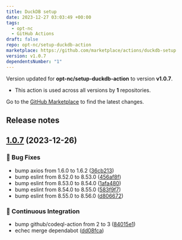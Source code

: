 ```yaml
---
title: DuckDB setup
date: 2023-12-27 03:03:49 +00:00
tags:
  - opt-nc
  - GitHub Actions
draft: false
repo: opt-nc/setup-duckdb-action
marketplace: https://github.com/marketplace/actions/duckdb-setup
version: v1.0.7
dependentsNumber: "1"
---
```



Version updated for **opt-nc/setup-duckdb-action** to version **v1.0.7**.
- This action is used across all versions by **1** repositories.

Go to the [GitHub Marketplace](https://github.com/marketplace/actions/duckdb-setup) to find the latest changes.

## Release notes

## [1.0.7](https://github.com/opt-nc/setup-duckdb-action/compare/v1.0.6...v1.0.7) (2023-12-26)


### :bug: Bug Fixes

* bump axios from 1.6.0 to 1.6.2 ([36cb213](https://github.com/opt-nc/setup-duckdb-action/commit/36cb213380acb99b1b68f92598dec3793970f1ff))
* bump eslint from 8.52.0 to 8.53.0 ([456af8f](https://github.com/opt-nc/setup-duckdb-action/commit/456af8fcd3161b668923a5657d9a9c99718eeffe))
* bump eslint from 8.53.0 to 8.54.0 ([1afa480](https://github.com/opt-nc/setup-duckdb-action/commit/1afa480fecf793c8cfb994e539e7df1be784d17e))
* bump eslint from 8.54.0 to 8.55.0 ([583f9f7](https://github.com/opt-nc/setup-duckdb-action/commit/583f9f724ffafb143013c791cfe221dd6777da04))
* bump eslint from 8.55.0 to 8.56.0 ([d806672](https://github.com/opt-nc/setup-duckdb-action/commit/d8066721c0f4bf13b8bd52d5f5ae98427c9060bd))


### :repeat: Continuous Integration

* bump github/codeql-action from 2 to 3 ([84015e1](https://github.com/opt-nc/setup-duckdb-action/commit/84015e1009869a09921d2285f7ecca411731dcd5))
* echec merge dependabot ([dd08fca](https://github.com/opt-nc/setup-duckdb-action/commit/dd08fcaea350c9b25e429087641ddd527632f6b0))


